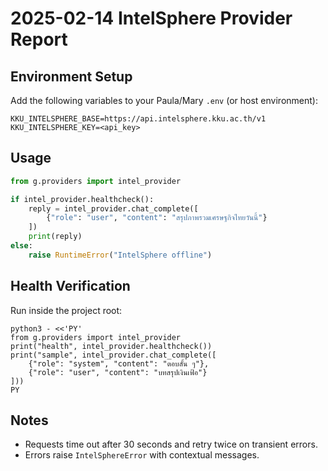 # 2025-02-14 IntelSphere Provider Report

## Environment Setup
Add the following variables to your Paula/Mary `.env` (or host environment):

```
KKU_INTELSPHERE_BASE=https://api.intelsphere.kku.ac.th/v1
KKU_INTELSPHERE_KEY=<api_key>
```

## Usage
```python
from g.providers import intel_provider

if intel_provider.healthcheck():
    reply = intel_provider.chat_complete([
        {"role": "user", "content": "สรุปภาพรวมเศรษฐกิจไทยวันนี้"}
    ])
    print(reply)
else:
    raise RuntimeError("IntelSphere offline")
```

## Health Verification
Run inside the project root:

```
python3 - <<'PY'
from g.providers import intel_provider
print("health", intel_provider.healthcheck())
print("sample", intel_provider.chat_complete([
    {"role": "system", "content": "ตอบสั้น ๆ"},
    {"role": "user", "content": "บทสรุปเงินเฟ้อ"}
]))
PY
```

## Notes
- Requests time out after 30 seconds and retry twice on transient errors.
- Errors raise `IntelSphereError` with contextual messages.
